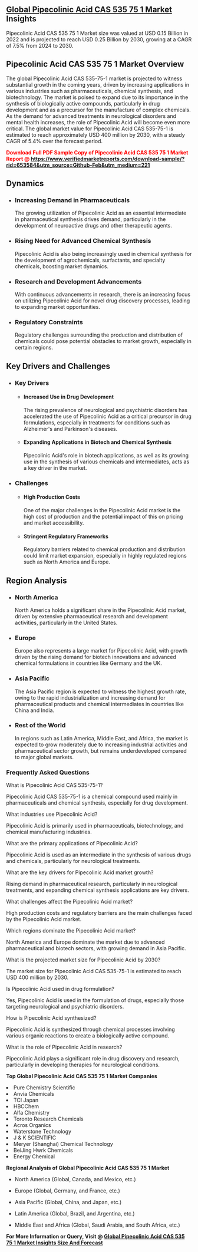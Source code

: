 <h2><a href="https://www.verifiedmarketreports.com/download-sample/?rid=653584&amp;utm_source=Github&amp;utm_medium=221" target="_blank">Global Pipecolinic Acid CAS 535 75 1 Market</a> Insights</h2><p>Pipecolinic Acid CAS 535 75 1 Market size was valued at USD 0.15 Billion in 2022 and is projected to reach USD 0.25 Billion by 2030, growing at a CAGR of 7.5% from 2024 to 2030.</p><p> <h2>Pipecolinic Acid CAS 535 75 1 Market Overview</h2> <p>The global Pipecolinic Acid CAS 535-75-1 market is projected to witness substantial growth in the coming years, driven by increasing applications in various industries such as pharmaceuticals, chemical synthesis, and biotechnology. The market is poised to expand due to its importance in the synthesis of biologically active compounds, particularly in drug development and as a precursor for the manufacture of complex chemicals. As the demand for advanced treatments in neurological disorders and mental health increases, the role of Pipecolinic Acid will become even more critical. The global market value for Pipecolinic Acid CAS 535-75-1 is estimated to reach approximately USD 400 million by 2030, with a steady CAGR of 5.4% over the forecast period.</p> <p><strong><p><span class=""><span style="color: #ff0000;"><strong>Download Full PDF Sample Copy of Pipecolinic Acid CAS 535 75 1 Market Report</strong> @ </span><a href="https://www.verifiedmarketreports.com/download-sample/?rid=653584&amp;utm_source=Github-Feb&amp;utm_medium=221" target="_blank">https://www.verifiedmarketreports.com/download-sample/?rid=653584&amp;utm_source=Github-Feb&amp;utm_medium=221</a></span></p></strong></p> <h2>Dynamics</h2> <ul> <li><h3>Increasing Demand in Pharmaceuticals</h3> The growing utilization of Pipecolinic Acid as an essential intermediate in pharmaceutical synthesis drives demand, particularly in the development of neuroactive drugs and other therapeutic agents. </li> <li><h3>Rising Need for Advanced Chemical Synthesis</h3> Pipecolinic Acid is also being increasingly used in chemical synthesis for the development of agrochemicals, surfactants, and specialty chemicals, boosting market dynamics. </li> <li><h3>Research and Development Advancements</h3> With continuous advancements in research, there is an increasing focus on utilizing Pipecolinic Acid for novel drug discovery processes, leading to expanding market opportunities. </li> <li><h3>Regulatory Constraints</h3> Regulatory challenges surrounding the production and distribution of chemicals could pose potential obstacles to market growth, especially in certain regions. </li> </ul> <h2>Key Drivers and Challenges</h2> <ul> <li><h3>Key Drivers</h3> <ul> <li><h4>Increased Use in Drug Development</h4> The rising prevalence of neurological and psychiatric disorders has accelerated the use of Pipecolinic Acid as a critical precursor in drug formulations, especially in treatments for conditions such as Alzheimer's and Parkinson's diseases. </li> <li><h4>Expanding Applications in Biotech and Chemical Synthesis</h4> Pipecolinic Acid's role in biotech applications, as well as its growing use in the synthesis of various chemicals and intermediates, acts as a key driver in the market. </li> </ul> </li> <li><h3>Challenges</h3> <ul> <li><h4>High Production Costs</h4> One of the major challenges in the Pipecolinic Acid market is the high cost of production and the potential impact of this on pricing and market accessibility. </li> <li><h4>Stringent Regulatory Frameworks</h4> Regulatory barriers related to chemical production and distribution could limit market expansion, especially in highly regulated regions such as North America and Europe. </li> </ul> </li> </ul> <h2>Region Analysis</h2> <ul> <li><h3>North America</h3> North America holds a significant share in the Pipecolinic Acid market, driven by extensive pharmaceutical research and development activities, particularly in the United States. </li> <li><h3>Europe</h3> Europe also represents a large market for Pipecolinic Acid, with growth driven by the rising demand for biotech innovations and advanced chemical formulations in countries like Germany and the UK. </li> <li><h3>Asia Pacific</h3> The Asia Pacific region is expected to witness the highest growth rate, owing to the rapid industrialization and increasing demand for pharmaceutical products and chemical intermediates in countries like China and India. </li> <li><h3>Rest of the World</h3> In regions such as Latin America, Middle East, and Africa, the market is expected to grow moderately due to increasing industrial activities and pharmaceutical sector growth, but remains underdeveloped compared to major global markets. </li> </ul> <h3>Frequently Asked Questions</h3> <p>What is Pipecolinic Acid CAS 535-75-1?</p> <p>Pipecolinic Acid CAS 535-75-1 is a chemical compound used mainly in pharmaceuticals and chemical synthesis, especially for drug development.</p> <p>What industries use Pipecolinic Acid?</p> <p>Pipecolinic Acid is primarily used in pharmaceuticals, biotechnology, and chemical manufacturing industries.</p> <p>What are the primary applications of Pipecolinic Acid?</p> <p>Pipecolinic Acid is used as an intermediate in the synthesis of various drugs and chemicals, particularly for neurological treatments.</p> <p>What are the key drivers for Pipecolinic Acid market growth?</p> <p>Rising demand in pharmaceutical research, particularly in neurological treatments, and expanding chemical synthesis applications are key drivers.</p> <p>What challenges affect the Pipecolinic Acid market?</p> <p>High production costs and regulatory barriers are the main challenges faced by the Pipecolinic Acid market.</p> <p>Which regions dominate the Pipecolinic Acid market?</p> <p>North America and Europe dominate the market due to advanced pharmaceutical and biotech sectors, with growing demand in Asia Pacific.</p> <p>What is the projected market size for Pipecolinic Acid by 2030?</p> <p>The market size for Pipecolinic Acid CAS 535-75-1 is estimated to reach USD 400 million by 2030.</p> <p>Is Pipecolinic Acid used in drug formulation?</p> <p>Yes, Pipecolinic Acid is used in the formulation of drugs, especially those targeting neurological and psychiatric disorders.</p> <p>How is Pipecolinic Acid synthesized?</p> <p>Pipecolinic Acid is synthesized through chemical processes involving various organic reactions to create a biologically active compound.</p> <p>What is the role of Pipecolinic Acid in research?</p> <p>Pipecolinic Acid plays a significant role in drug discovery and research, particularly in developing therapies for neurological conditions.</p> </p><p><strong>Top Global Pipecolinic Acid CAS 535 75 1 Market Companies</strong></p><div data-test-id=""><p><li>Pure Chemistry Scientific</li><li> Anvia Chemicals</li><li> TCI Japan</li><li> HBCChem</li><li> Alfa Chemistry</li><li> Toronto Research Chemicals</li><li> Acros Organics</li><li> Waterstone Technology</li><li> J & K SCIENTIFIC</li><li> Meryer (Shanghai) Chemical Technology</li><li> BeiJing Hwrk Chemicals</li><li> Energy Chemical</li></p><div><strong>Regional Analysis of&nbsp;Global Pipecolinic Acid CAS 535 75 1 Market</strong></div><ul><li dir="ltr"><p dir="ltr">North America&nbsp;(Global, Canada, and Mexico, etc.)</p></li><li dir="ltr"><p dir="ltr">Europe (Global, Germany, and France, etc.)</p></li><li dir="ltr"><p dir="ltr">Asia Pacific&nbsp;(Global, China, and Japan, etc.)</p></li><li dir="ltr"><p dir="ltr">Latin America&nbsp;(Global, Brazil, and Argentina, etc.)</p></li><li dir="ltr">Middle East and Africa&nbsp;(Global, Saudi Arabia, and South Africa, etc.)</li></ul><p><strong>For More Information or Query, Visit @&nbsp;</strong><strong><a href="https://www.verifiedmarketreports.com/product/pipecolinic-acid-cas-535-75-1-market/?utm_source=Github&amp;utm_medium=221" target="_blank">Global Pipecolinic Acid CAS 535 75 1 Market Insights Size And Forecast</a></strong></p></div>
